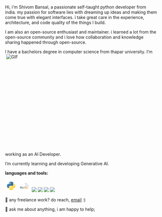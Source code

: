 Hi, i'm Shivom Bansal, a passionate self-taught python developer from india. my passion for software lies with dreaming up ideas and making them come true with elegant interfaces. i take great care in the experience, architecture, and code quality of the things I build.

I am also an open-source enthusiast and maintainer. i learned a lot from the open-source community and i love how collaboration and knowledge sharing happened through open-source.

I have a bachelors degree in computer science from thapar university.
  <img align="right" alt="GIF" src="https://github.com/abhisheknaiidu/abhisheknaiidu/blob/master/code.gif?raw=true" width="500" height="320" />
I’m working as an AI Developer.

I’m currently learning and developing Generative AI.

**languages and tools:**  

<code><img height="40" src="https://raw.githubusercontent.com/github/explore/80688e429a7d4ef2fca1e82350fe8e3517d3494d/topics/python/python.png"></code>
<code><img height="40" src="https://raw.githubusercontent.com/github/explore/80688e429a7d4ef2fca1e82350fe8e3517d3494d/topics/mysql/mysql.png"></code>
<code><img height="40" src="https://w7.pngwing.com/pngs/159/366/png-transparent-django-python-computer-icons-logo-python-text-label-rectangle-thumbnail.png"></code>
<code><img height="40" src="https://upload.wikimedia.org/wikipedia/commons/thumb/3/31/NumPy_logo_2020.svg/1200px-NumPy_logo_2020.svg.png"></code>
<code><img height="40" src="https://download.logo.wine/logo/Adobe_XD/Adobe_XD-Logo.wine.png"></code>
<code><img height="40" src="https://upload.wikimedia.org/wikipedia/commons/a/ab/TensorFlow_logo.svg"></code>


💼 any freelance work? do reach, [email](mailto:shivombansal21@outlook.com) :)

💬 ask me about anything, i am happy to help;

<!---
shivombansal/shivombansal is a ✨ special ✨ repository because its `README.md` (this file) appears on your GitHub profile.
You can click the Preview link to take a look at your changes.
--->
